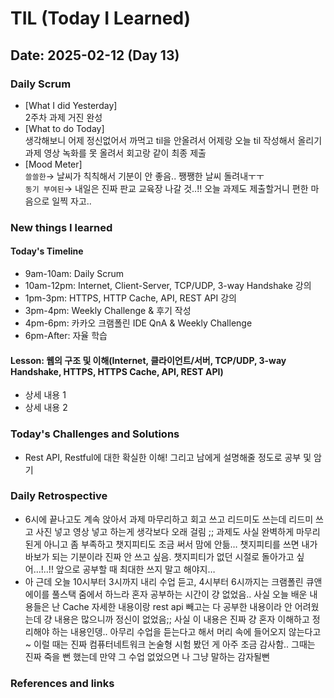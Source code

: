 # TIL (Today I Learned)

## Date: 2025-02-12 (Day 13)

### Daily Scrum
- [What I did Yesterday] <br>
2주차 과제 거진 완성
- [What to do Today] <br>
생각해보니 어제 정신없어서 까먹고 til을 안올려서 어제랑 오늘 til 작성해서 올리기 <br>
과제 영상 녹화를 못 올려서 회고랑 같이 최종 제출 <br>
- [Mood Meter] <br>
  `쓸쓸한`→ 날씨가 칙칙해서 기분이 안 좋음.. 쨍쨍한 날씨 돌려내ㅜㅜ
  <br>`동기 부여된`→ 내일은 진짜 판교 교육장 나갈 것..!! 오늘 과제도 제출할거니 편한 마음으로 일찍 자고..

### New things I learned
#### Today's Timeline
- 9am-10am: Daily Scrum
- 10am-12pm: Internet, Client-Server, TCP/UDP, 3-way Handshake 강의
- 1pm-3pm: HTTPS, HTTP Cache, API, REST API 강의
- 3pm-4pm: Weekly Challenge & 후기 작성
- 4pm-6pm: 카카오 크램폴린 IDE QnA & Weekly Challenge
- 6pm-After: 자율 학습

#### Lesson: 웹의 구조 및 이해(Internet, 클라이언트/서버, TCP/UDP, 3-way Handshake, HTTPS, HTTPS Cache, API, REST API)
- 상세 내용 1
- 상세 내용 2

### Today's Challenges and Solutions
- Rest API, Restful에 대한 확실한 이해! 그리고 남에게 설명해줄 정도로 공부 및 암기

### Daily Retrospective
- 6시에 끝나고도 계속 앉아서 과제 마무리하고 회고 쓰고 리드미도 쓰는데 리드미 쓰고 사진 넣고 영상 넣고 
하는게 생각보다 오래 걸림 ;; 과제도 사실 완벽하게 마무리 된게 아니고 좀 부족하고 챗지피티도 조금 써서 맘에 안듦… 
챗지피티를 쓰면 내가 바보가 되는 기분이라 진짜 안 쓰고 싶음. 챗지피티가 없던 시절로 돌아가고 싶어…!..!! 
앞으로 공부할 때 최대한 쓰지 말고 해야지…
- 아 근데 오늘 10시부터 3시까지 내리 수업 듣고, 4시부터 6시까지는 크램폴린 큐앤에이를 풀스택 줌에서 
하느라 혼자 공부하는 시간이 걍 없었음.. 사실 오늘 배운 내용들은 난 Cache 자세한 내용이랑 rest api 빼고는 
다 공부한 내용이라 안 어려웠는데 걍 내용은 많으니까 정신이 없었음;; 사실 이 내용은 진짜 걍 혼자 이해하고 정리해야 하는 내용인뎅.. 
아무리 수업을 듣는다고 해서 머리 속에 들어오지 않는다고~ 이럴 때는 진짜 컴퓨터네트워크 논술형 시험 봤던 게 
아주 조금 감사함.. 그때는 진짜 죽을 뻔 했는데 만약 그 수업 없었으면 나 그냥 말하는 감자될뻔

### References and links